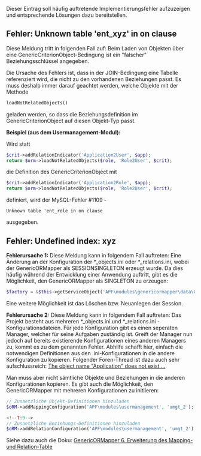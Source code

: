 <translate> Dieser Eintrag soll häufig auftretende
Implementierungsfehler aufzuzeigen und entsprechende Lösungen dazu
bereitstellen.

## Fehler: Unknown table 'ent_xyz' in on clause

Diese Meldung tritt in folgenden Fall auf: Beim Laden von Objekten über
eine GenericCriterionObject-Bedingung ist ein "falscher"
Beziehungsschlüssel angegeben.

Die Ursache des Fehlers ist, dass in der JOIN-Bedingung eine Tabelle
referenziert wird, die nicht zu den vorhandenen Beziehungen passt. Es
muss deshalb immer darauf geachtet werden, welche Objekte mit der
Methode

``` php
loadNotRelatedObjects()
```

geladen werden, so dass die Beziehungsdefinition im
GenericCriterionObject auf diesen Objekt-Typ passt.

**Beispiel (aus dem Usermanagement-Modul):**

Wird statt

``` php
$crit->addRelationIndicator('Application2User', $app);
return $orm->loadNotRelatedObjects($role, 'Role2User', $crit);
```

die Definition des GenericCriterionObject mit

``` php
$crit->addRelationIndicator('Application2Role', $app);
return $orm->loadNotRelatedObjects($role, 'Role2User', $crit);
```

definiert, wird der MySQL-Fehler \#1109 -

``` html4strict
Unknown table 'ent_role in on clause
```

ausgegeben.

## Fehler: Undefined index: xyz

**Fehlerursache 1:** Diese Meldung kann in folgendem Fall auftreten:
Eine Änderung an der Konfiguration der \*_objects.ini oder
\*_relations.ini, wobei der GenericORMapper als SESSIONSINGLETON
erzeugt wurde. Da dies häufig während der Entwicklung einer Anwendung
auftritt, gibt es die Möglichkeit, den GenericORMapper als SINGLETON zu
erzeugen:

``` php
$factory = &$this->getServiceObject('APF\modules\genericormapper\data\GenericORMapperFactory', APFService::SERVICE_TYPE_SINGLETON);
```

Eine weitere Möglichkeit ist das Löschen bzw. Neuanlegen der Session.

**Fehlerursache 2:** Diese Meldung kann in folgendem Fall auftreten: Das
Projekt besteht aus mehreren \*_objects.ini und \*_relations.ini -
Konfigurationsdateien. Für jede Konfiguration gibt es einen seperaten
Manager, welcher für seine Aufgaben zuständig ist. Greift der Manager
nun jedoch auf bereits existierende Konfigurationen eines anderen
Managers zu, kommt es zu dem genannten Fehler. Abhilfe schafft hier,
einfach die notwendigen Definitionen aus den .ini-Konfigurationen in die
andere Konfiguration zu kopieren. Folgender Foren-Thread ist dazu auch
sehr aufschlussreich: [The object name "Application" does not exist
...](http://forum.adventure-php-framework.org/viewtopic.php?f=6&t=640)

Man muss aber nicht sämtliche Objekte und Beziehungen in die anderen
Konfigurationen kopieren. Es gibt auch die Möglichkeit, den
GenericORMapper mit mehreren Konfigurationen zu initiieren:

``` php
// Zusaetzliche Objekt-Definitionen hinzuladen
$oRM->addMappingConfiguration('APF\modules\usermanagement', 'umgt_2');

<!--T:9-->
// Zusaetzliche Beziehungs-Definitionen hinzuladen
$oRM->addRelationConfiguration('APF\modules\usermanagement', 'umgt_2');
```

Siehe dazu auch die Doku: [GenericORMapper 6. Erweiterung des Mapping-
und
Relation-Table](http://adventure-php-framework.org/Seite/063-Generischer-OR-Mapper#Chapter-6-Erweiterung-Mapping-und-Relation-Table)
</translate> <languages />